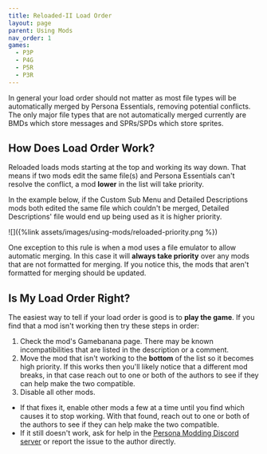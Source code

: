 ```yaml
---
title: Reloaded-II Load Order
layout: page
parent: Using Mods
nav_order: 1
games:
  - P3P
  - P4G
  - P5R
  - P3R
---
```

In general your load order should not matter as most file types will be automatically merged by Persona Essentials, removing potential conflicts. 
The only major file types that are not automatically merged currently are BMDs which store messages and SPRs/SPDs which store sprites. 

## How Does Load Order Work?

Reloaded loads mods starting at the top and working its way down. That means if two mods edit the same file(s) and Persona Essentials can't resolve the conflict, a mod **lower** in the list will take priority.

In the example below, if the Custom Sub Menu and Detailed Descriptions mods both edited the same file which couldn't be merged, Detailed Descriptions' file would end up being used as it is higher priority.

![]({%link assets/images/using-mods/reloaded-priority.png %})

One exception to this rule is when a mod uses a file emulator to allow automatic merging. In this case it will **always take priority** over any mods that are not formatted for merging. If you notice this, the mods that aren't formatted for merging should be updated.

## Is My Load Order Right?

The easiest way to tell if your load order is good is to **play the game**. If you find that a mod isn't working then try these steps in order:

1. Check the mod's Gamebanana page. There may be known incompatibilities that are listed in the description or a comment.
2. Move the mod that isn't working to the **bottom** of the list so it becomes high priority. If this works then you'll likely notice that a different mod breaks, in that case reach out to one or both of the authors to see if they can help make the two compatible.
3. Disable all other mods. 

* If that fixes it, enable other mods a few at a time until you find which causes it to stop working. With that found, reach out to one or both of the authors to see if they can help make the two compatible.
* If it still doesn't work, ask for help in the [Persona Modding Discord server](https://discord.gg/naoto) or report the issue to the author directly.
